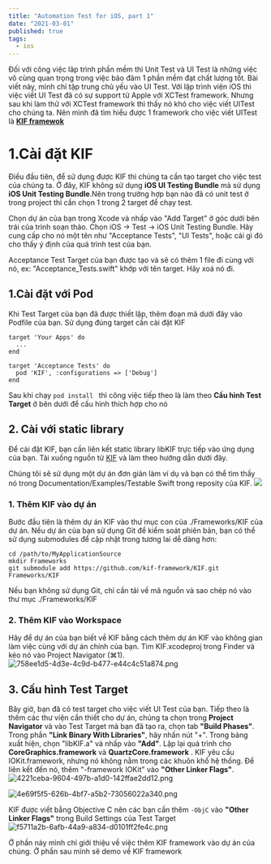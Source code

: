 ```yaml
---
title: "Automation Test for iOS, part 1"
date: "2021-03-01"
published: true
tags:
  - ios
---
```


Đối với công việc lâp trình phần mềm thì Unit Test và UI Test là những việc vô cùng quan trọng trong việc bảo đảm 1 phần mềm đạt chất lượng tốt. Bài viết này, mình chỉ tập trung chủ yếu vào UI Test. Với lập trình viện iOS thì việc viết UI Test đã có sự support từ Apple với XCTest framework.
Nhưng sau khi làm thử với XCTest framework thì thấy nó khó cho việc viết UITest cho chúng ta. Nên mình đã tìm hiểu được 1 framework cho việc viết UITest là  [**KIF framewok**](https://github.com/kif-framework/KIF)
# 1.Cài đặt KIF
Điều đầu tiên, để sử dụng được KIF thì chúng ta cần tạo target cho việc test của chúng ta. Ở đây, KIF không sử dụng **iOS UI Testing Bundle** mà sử dụng **iOS Unit Testing Bundle**.Nên trong trường hợp bạn nào đã có unit test ở trong project thì cần chọn 1 trong 2 target để chạy test.

Chọn dự án của bạn trong Xcode và nhấp vào "Add Target" ở góc dưới bên trái của trình soạn thảo. Chọn iOS -> Test -> iOS Unit Testing Bundle. Hãy cung cấp cho nó một tên như "Acceptance Tests", "UI Tests", hoặc cái gì đó cho thấy ý định của quá trình test của bạn.

Acceptance Test Target của bạn được tạo và sẽ có thêm 1 file đi cùng với nó, ex: "Acceptance_Tests.swift" khớp với tên target. Hãy xoá nó đi.

## 1.Cài đặt với Pod
Khi Test Target của bạn đã được thiết lập, thêm đoạn mã dưới đây vào Podfile của bạn. Sử dụng đúng target cần cài đặt KIF
```
target 'Your Apps' do
  ...
end

target 'Acceptance Tests' do
  pod 'KIF', :configurations => ['Debug']
end
```
Sau khi chạy `pod install `  thì công việc tiếp theo là làm theo **Cấu hình Test Target** ở bên dưới để cấu hình thích hợp cho nó

## 2. Cài với static library
Để cài đặt KIF, bạn cần liên kết static library libKIF trực tiếp vào ứng dụng của bạn. Tải xuống nguồn từ  [KIF](https://github.com/kif-framework/KIF) và làm theo hướng dẫn dưới đây. 

Chúng tôi sẽ sử dụng một dự án đơn giản làm ví dụ và bạn có thể tìm thấy nó trong Documentation/Examples/Testable Swift trong reposity của KIF. 
![](/9eca4dad-fa29-4526-a06e-27332230fbf3.png)
### 1. Thêm KIF vào dự án

Bước đầu tiên là thêm dự án KIF vào thư mục con của ./Frameworks/KIF của dự án. Nếu dự án của bạn sử dụng Git để kiểm soát phiên bản, bạn có thể sử dụng submodules để cập nhật trong tương lai dễ dàng hơn:
```
cd /path/to/MyApplicationSource
mkdir Frameworks
git submodule add https://github.com/kif-framework/KIF.git Frameworks/KIF
```
Nếu bạn không sử dụng Git, chỉ cần tải về mã nguồn và sao chép nó vào thư mục ./Frameworks/KIF

### 2. Thêm KIF vào Workspace
Hãy để dự án của bạn biết về KIF bằng cách thêm dự án KIF vào không gian làm việc cùng với dự án chính của bạn. Tìm KIF.xcodeproj trong Finder và kéo nó vào Project Navigator (⌘1).
![758ee1d5-4d3e-4c9d-b477-e44c4c51a874.png](/758ee1d5-4d3e-4c9d-b477-e44c4c51a874.png)

## 3. Cấu hình Test Target
Bây giờ, bạn đã có test target cho việc viết UI Test của bạn. Tiếp theo là thêm các thư viện cần thiết cho dự án, chúng ta chọn trong **Project Navigator** và vào Test Target mà bạn đã tạo ra, chọn tab **"Build Phases"**. Trong phần **"Link Binary With Libraries"**, hãy nhấn nút "+". Trong bảng xuất hiện, chọn "libKIF.a" và nhấp vào **"Add"**. Lặp lại quá trình cho **CoreGraphics.framework** và **QuartzCore.framework**
.
KIF yêu cầu IOKit.framework, nhưng nó không nằm trong các khuôn khổ hệ thống. Để liên kết đến nó, thêm "-framework IOKit" vào **"Other Linker Flags"**.
![4221ceba-9604-497b-a1d0-142ffae2dd12.png](/4221ceba-9604-497b-a1d0-142ffae2dd12.png)

![4e69f5f5-626b-4bf7-a5b2-73056022a340.png](/4e69f5f5-626b-4bf7-a5b2-73056022a340.png)

KIF được viết bằng Objective C nên các bạn cần thêm `-ObjC` vào **"Other Linker Flags"** trong Build Settings của Test Target 
![f5711a2b-6afb-44a9-a834-d0101ff2fe4c.png](/f5711a2b-6afb-44a9-a834-d0101ff2fe4c.png)

Ở phần này mình chỉ giới thiệu về việc thêm KIF framework vào dự án của chúng. Ở phần sau mình sẽ demo về KIF framework
